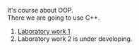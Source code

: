 It's course about OOP.  
There we are going to use C++.

1. [Laboratory work 1](docs/lab1.md)
2. Laboratory work 2 is under developing.
